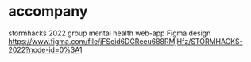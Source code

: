 # accompany
stormhacks 2022 group mental health web-app 
Figma design
https://www.figma.com/file/jFSeid6DCReeu688RMjHfz/STORMHACKS-2022?node-id=0%3A1

